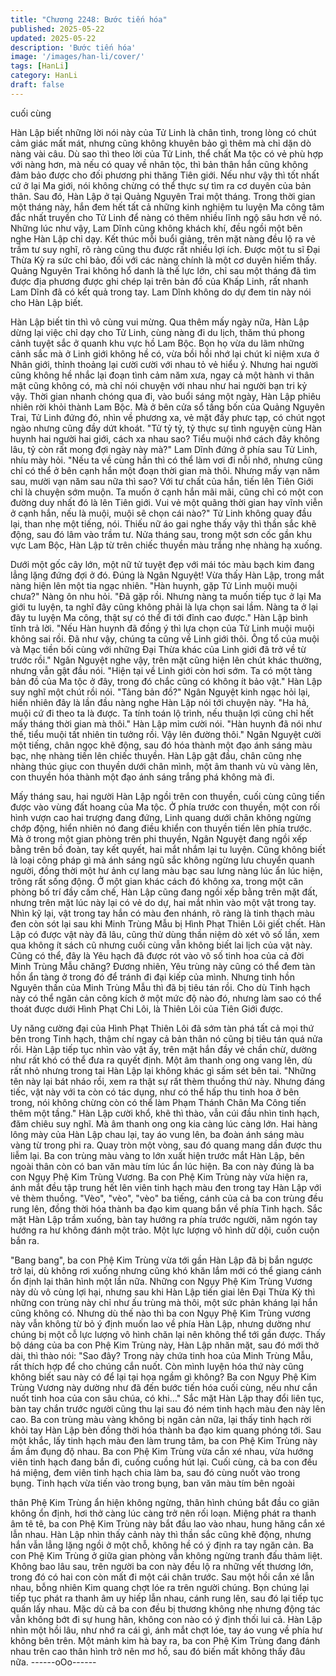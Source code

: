 ```yaml
---
title: "Chương 2248: Bước tiến hóa"
published: 2025-05-22
updated: 2025-05-22
description: 'Bước tiến hóa'
image: '/images/han-li/cover/'
tags: [HanLi]
category: HanLi
draft: false
---
```


cuối cùng

Hàn Lập biết những lời nói này của Tử Linh là chân tình, trong
lòng có chút cảm giác mất mát, nhưng cũng không khuyên bảo gì
thêm mà chỉ dặn dò nàng vài câu.
Dù sao thì theo lời của Tử Linh, thể chất Ma tộc có vẻ phù hợp
với nàng hơn, mà nếu có quay về nhân tộc, thì bản thân hắn cũng
không đảm bảo được cho đối phương phi thăng Tiên giới.
Nếu như vậy thì tốt nhất cứ ở lại Ma giới, nói không chừng có thể
thực sự tìm ra cơ duyên của bản thân.
Sau đó, Hàn Lập ở tại Quảng Nguyên Trai một tháng.
Trong thời gian một tháng này, hắn đem hết tất cả những kinh
nghiệm tu luyện Ma công tâm đắc nhất truyền cho Tử Linh để
nàng có thêm nhiều lĩnh ngộ sâu hơn về nó.
Những lúc như vậy, Lam Dĩnh cũng không khách khí, đều ngồi
một bên nghe Hàn Lập chỉ dạy. Kết thúc mỗi buổi giảng, trên mặt
nàng đều lộ ra vẻ trầm tư suy nghĩ, rõ ràng cũng thu được rất
nhiều lợi ích.
Được một tu sĩ Đại Thừa Kỳ ra sức chỉ bảo, đối với các nàng
chính là một cơ duyên hiếm thấy.
Quảng Nguyên Trai không hổ danh là thế lực lớn, chỉ sau một
tháng đã tìm được địa phương được ghi chép lại trên bản đồ của
Khấp Linh, rất nhanh Lam Dĩnh đã có kết quả trong tay.
Lam Dĩnh không do dự đem tin này nói cho Hàn Lập biết.

Hàn Lập biết tin thì vô cùng vui mừng.
Qua thêm mấy ngày nữa, Hàn Lập dừng lại việc chỉ dạy cho Tử
Linh, cùng nàng đi du lịch, thăm thú phong cảnh tuyệt sắc ở
quanh khu vực hồ Lam Bộc.
Bọn họ vừa du lãm những cảnh sắc mà ở Linh giới không hề có,
vừa bồi hồi nhớ lại chút kỉ niệm xưa ở Nhân giới, thỉnh thoảng lại
cười cười với nhau tỏ vẻ hiểu ý.
Nhưng hai người cũng không hề nhắc lại đoạn tình cảm năm xưa,
ngay cả một hành vi thân mật cũng không có, mà chỉ nói chuyện
với nhau như hai người bạn tri kỷ vậy.
Thời gian nhanh chóng qua đi, vào buổi sáng một ngày, Hàn Lập
phiêu nhiên rời khỏi thành Lam Bộc.
Mà ở bên cửa sổ tầng bốn của Quảng Nguyên Trai, Tử Linh đứng
đó, nhìn về phương xa, vẻ mặt đầy phưc tạp, có chút ngọt ngào
nhưng cũng đầy dứt khoát.
"Tử tỷ tỷ, tỷ thực sự tình nguyện cùng Hàn huynh hai người hai
giới, cách xa nhau sao? Tiểu muội nhớ cách đây không lâu, tỷ còn
rất mong đợi ngày này mà?" Lam Dĩnh đứng ở phía sau Tử Linh,
nhíu mày hỏi.
"Nếu ta về cùng hắn thì có thể làm vơi đi nỗi nhớ, nhưng cũng chỉ
có thể ở bên cạnh hắn một đoạn thời gian mà thôi. Nhưng mấy
vạn năm sau, mười vạn năm sau nữa thì sao? Với tư chất của
hắn, tiến lên Tiên Giới chỉ là chuyện sớm muộn. Ta muốn ở cạnh
hắn mãi mãi, cũng chỉ có một con đường duy nhất đó là lên Tiên
giới. Vui vẻ một quãng thời gian hay vĩnh viễn ở cạnh hắn, nếu là
muội, muội sẽ chọn cái nào?" Tử Linh không quay đầu lại, than
nhẹ một tiếng, nói.
Thiếu nữ áo gai nghe thấy vậy thì thần sắc khẽ động, sau đó lâm
vào trầm tư.
Nửa tháng sau, trong một sơn cốc gần khu vực Lam Bộc, Hàn
Lập từ trên chiếc thuyền màu trắng nhẹ nhàng hạ xuống.

Dưới một gốc cây lớn, một nữ tử tuyệt đẹp với mái tóc màu bạch
kim đang lẳng lặng đứng đợi ở đó.
Đúng là Ngân Nguyệt!
Vừa thấy Hàn Lập, trong mắt nàng hiện lên một tia ngạc nhiên.
"Hàn huynh, gặp Tử Linh muội muội chưa?" Nàng ôn nhu hỏi.
"Đã gặp rồi. Nhưng nàng ta muốn tiếp tục ở lại Ma giới tu luyện, ta
nghĩ đây cũng không phải là lựa chọn sai lầm. Nàng ta ở lại đây tu
luyện Ma công, thật sự có thể đi tới đỉnh cao được." Hàn Lập bình
tĩnh trả lời.
"Nếu Hàn huynh đã đồng ý thì lựa chọn của Tử Linh muội muội
không sai rồi. Đã như vậy, chúng ta cũng về Linh giới thôi. Ông tổ
của muội và Mạc tiền bối cùng với những Đại Thừa khác của Linh
giới đã trở về từ trước rồi." Ngân Nguyệt nghe vậy, trên mặt cũng
hiện lên chút khác thường, nhưng vẫn gật đầu nói.
"Hiện tại về Linh giới còn hơi sớm. Ta có một tàng bản đồ của Ma
tộc ở đây, trong đó chắc cũng có không ít bảo vật." Hàn Lập suy
nghĩ một chút rồi nói.
"Tảng bản đồ?" Ngân Nguyệt kinh ngạc hỏi lại, hiển nhiên đây là
lần đầu nàng nghe Hàn Lập nói tới chuyện này.
"Ha hả, muội cứ đi theo ta là được. Ta tính toán lộ trình, nếu thuận
lợi cũng chỉ hết mấy tháng thời gian mà thôi." Hàn Lập mỉm cười
nói.
"Hàn huynh đã nói như thế, tiểu muội tất nhiên tin tưởng rồi. Vậy
lên đường thôi." Ngân Nguyệt cười một tiếng, chân ngọc khẽ
động, sau đó hóa thành một đạo ánh sáng màu bạc, nhẹ nhàng
tiến lên chiếc thuyền.
Hàn Lập gật đầu, chân cũng nhẹ nhàng thúc giục con thuyền
dưới chân mình, một âm thanh vù vù vàng lên, con thuyền hóa
thành một đạo ánh sáng trắng phá không mà đi.

Mấy tháng sau, hai người Hàn Lập ngồi trên con thuyền, cuối
cùng cũng tiến được vào vùng đất hoang của Ma tộc.
Ở phía trước con thuyền, một con rối hình vượn cao hai trượng
đang đứng, Linh quang dưới chân không ngừng chớp động, hiển
nhiên nó đang điều khiển con thuyền tiến lên phía trước.
Mà ở trong một gian phòng trên phi thuyền, Ngân Nguyệt đang
ngồi xếp bằng trên bồ đoàn, tay kết quyết, hai mắt nhắm lại tu
luyện. Cũng không biết là loại công pháp gì mà ánh sáng ngũ sắc
không ngừng lưu chuyển quanh người, đồng thời một hư ảnh cự
lang màu bạc sau lưng nàng lúc ẩn lúc hiện, trông rất sống động.
Ở một gian khác cách đó không xa, trong một căn phòng bố trí
đầy cấm chế, Hàn Lập cũng đang ngồi xếp bằng trên mặt đất,
nhưng trên mặt lúc này lại có vẻ do dự, hai mắt nhìn vào một vật
trong tay.
Nhìn kỹ lại, vật trong tay hắn có màu đen nhánh, rõ ràng là tinh
thạch màu đen còn sót lại sau khi Minh Trùng Mẫu bị Hình Phạt
Thiên Lôi giết chết.
Hàn Lập có được vật này đã lâu, cũng thử dùng thần niệm dò xét
vô số lần, xem qua không ít sách cũ nhưng cuối cùng vẫn không
biết lai lịch của vật này.
Cũng có thể, đây là Yêu hạch đã được rót vào vô số tinh hoa của
cả đời Minh Trùng Mẫu chăng?
Đương nhiên, Yêu trùng này cũng có thể đem tàn hồn ẩn tàng ở
trong đó để tránh đi đại kiếp của mình.
Nhưng tinh hồn Nguyên thần của Minh Trùng Mẫu thì đã bị tiêu
tán rồi.
Cho dù Tinh hạch này có thể ngăn cản công kích ở một mức độ
nào đó, nhưng làm sao có thể thoát được dưới Hình Phạt Chi Lôi,
là Thiên Lôi của Tiên Giới được.

Uy năng cường đại của Hình Phạt Thiên Lôi đã sớm tàn phá tất
cả mọi thứ bên trong Tinh hạch, thậm chí ngay cả bản thân nó
cũng bị tiêu tán quá nửa rồi.
Hàn Lập tiếp tục nhìn vào vật ấy, trên mặt hắn đầy vẻ chần chừ,
dường như rất khó có thể đưa ra quyết định.
Một âm thanh ong ong vang lên, dù rất nhỏ nhưng trong tai Hàn
Lập lại không khác gì sấm sét bên tai.
"Những tên này lại bát nháo rồi, xem ra thật sự rất thèm thuồng
thứ này. Nhưng đáng tiếc, vật này với ta còn có tác dụng, như có
thể hấp thu tinh hoa ở bên trong, nói không chừng còn có thể làm
Phạm Thánh Chân Ma Công tiến thêm một tầng." Hàn Lập cười
khổ, khẽ thì thào, vẫn cúi đầu nhìn tinh hạch, đăm chiêu suy nghĩ.
Mà âm thanh ong ong kia càng lúc càng lớn.
Hai hàng lông mày của Hàn Lập chau lại, tay áo vung lên, ba
đoàn ánh sáng màu vàng từ trong phi ra.
Quay tròn một vòng, sau đó quang mang dần được thu liễm lại.
Ba con trùng màu vàng to lớn xuất hiện trước mắt Hàn Lập, bên
ngoài thân còn có ban văn màu tím lúc ẩn lúc hiện.
Ba con này đúng là ba con Ngụy Phệ Kim Trùng Vương.
Ba con Phệ Kim Trùng này vừa hiện ra, ánh mắt đều tập trung hết
lên viên tinh hạch màu đen trong tay Hàn Lập với vẻ thèm thuồng.
"Vèo", "vèo", "vèo" ba tiếng, cánh của cả ba con trùng đều rung
lên, đồng thời hóa thành ba đạo kim quang bắn về phía Tinh
hạch.
Sắc mặt Hàn Lập trầm xuống, bàn tay hướng ra phía trước
người, năm ngón tay hướng ra hư không đánh một trảo.
Một lực lượng vô hình dữ dội, cuồn cuộn bắn ra.

"Bang bang", ba con Phệ Kim Trùng vừa tới gần Hàn Lập đã bị
bắn ngược trở lại, dù không rơi xuống nhưng cũng khó khăn lắm
mới có thể giang cánh ổn định lại thân hình một lần nữa.
Những con Ngụy Phệ Kim Trùng Vương này dù vô cùng lợi hại,
nhưng sau khi Hàn Lập tiến giai lên Đại Thừa Kỳ thì những con
trùng này chỉ như ấu trùng mà thôi, một sức phản kháng lại hắn
cũng không có.
Nhưng dù thế nào thì ba con Ngụy Phệ Kim Trùng vương này vẫn
không từ bỏ ý định muốn lao về phía Hàn Lập, nhưng dường như
chúng bị một cỗ lực lượng vô hình chăn lại nên không thể tới gần
được.
Thấy bộ dáng của ba con Phệ Kim Trùng này, Hàn Lập nhăn mặt,
sau đó mới thở dài, thì thào nói:
"Sao đây? Trong này chứa tinh hoa của Minh Trùng Mẫu, rất thích
hợp để cho chúng cắn nuốt. Còn mình luyện hóa thứ này cũng
không biết sau này có để lại tại họa ngầm gì không? Ba con Ngụy
Phệ Kim Trùng Vương này dường như đã đến bước tiến hóa cuối
cùng, nếu như cắn nuốt tinh hoa của con sâu chúa, có khi…"
Sắc mặt Hàn Lập thay đổi liên tục, bàn tay chắn trước người cũng
thu lại sau đó ném tinh hạch màu đen này lên cao.
Ba con trùng màu vàng không bị ngăn cản nữa, lại thấy tinh hạch
rời khỏi tay Hàn Lập bèn đồng thời hóa thành ba đạo kim quang
phóng tới.
Sau một khắc, lấy tinh hạch màu đen làm trung tâm, ba con Phệ
Kim Trùng này ầm ầm đụng độ nhau.
Ba con Phệ Kim Trùng vừa cắn xé nhau, vừa hướng viên tinh
hạch đang bắn đi, cuống cuồng hút lại.
Cuối cùng, cả ba con đều há miệng, đem viên tinh hạch chia làm
ba, sau đó cùng nuốt vào trong bụng.
Tinh hạch vừa tiến vào trong bụng, ban văn màu tím bên ngoài

thân Phệ Kim Trùng ẩn hiện không ngừng, thân hình chúng bắt
đầu co giãn không ổn định, hơi thở càng lúc càng trở nên rối loạn.
Miệng phát ra thanh âm tê tê, ba con Phệ Kim Trùng này bắt đầu
lao vào nhau, hung hăng cắn xé lẫn nhau.
Hàn Lập nhìn thấy cảnh này thì thần sắc cũng khẽ động, nhưng
hắn vẫn lẳng lặng ngồi ở một chỗ, không hề có ý định ra tay ngăn
cản.
Ba con Phệ Kim Trùng ở giữa gian phòng vẫn không ngừng tranh
đấu thảm liệt.
Không bao lâu sau, trên người ba con này đều lộ ra những vết
thương lớn, trong đó có hai con còn mất đi một cái chân trước.
Sau một hồi cắn xé lẫn nhau, bỗng nhiên Kim quang chợt lóe ra
trên người chúng.
Bọn chúng lại tiếp tục phát ra thanh âm uy hiếp lẫn nhau, cánh
rung lên, sau đó lại tiếp tục quấn lấy nhau.
Mặc dù cả ba con đều bị thương không nhẹ nhưng động tác vẫn
không bớt đi sự hung hãn, không con nào có ý định thối lui cả.
Hàn Lập nhìn một hồi lâu, như nhớ ra cái gì, ánh mắt chợt lóe, tay
áo vung về phía hư không bên trên.
Một mảnh kim hà bay ra, ba con Phệ Kim Trùng đang đánh nhau
trên cao thân hình trở nên mơ hồ, sau đó biến mất không thấy
đâu nữa.
------oOo------
